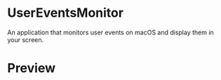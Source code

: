 # UserEventsMonitor
An application that monitors user events on macOS and display them in your screen.

# Preview

